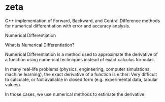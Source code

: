 # zeta
C++ implementation of Forward, Backward, and Central Difference methods for numerical differentiation with error and accuracy analysis.

Numerical Differentiation

What is Numerical Differentiation?

Numerical Differentiation is a method used to approximate the derivative of a function using numerical techniques instead of exact calculus formulas.

In many real-life problems (physics, engineering, computer simulations, machine learning), the exact derivative of a function is either:
Very difficult to calculate, or
Not available in closed form (e.g. experimental data, tabular values).

In those cases, we use numerical methods to estimate the derivative.
